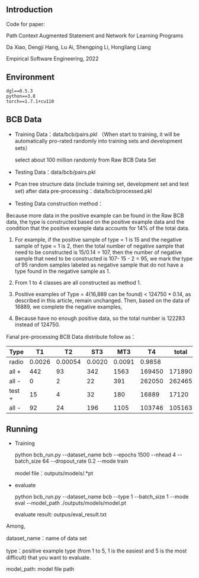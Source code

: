 ## Introduction

Code for paper:

Path Context Augmented Statement and Network for Learning Programs

Da Xiao, Dengji Hang, Lu Ai, Shengping Li, Hongliang Liang

Empirical Software Engineering, 2022


## Environment

    dgl==0.5.3  
    python==3.8  
    torch==1.7.1+cu110  

## BCB Data

- Training Data：data/bcb/pairs.pkl （When start to training, it will be automatically pro-rated randomly into training sets and development sets）

    select about 100 million randomly from Raw BCB Data Set

- Testing Data：data/bcb/pairs.pkl 

- Pcan tree structure data (include training set, development set and test set) after data pre-processing：data/bcb/processed.pkl

- Testing Data construction method： 

Because more data in the positive example can be found in the Raw BCB data, the type is constructed based on the positive example data and the condition that the positive example data accounts for 14% of the total data. 

1. For example, if the positive sample of type = 1 is 15 and the negative sample of type = 1 is 2, then the total number of negative sample that need to be constructed is 15/0.14 = 107, then the number of negative sample that need to be constructed is 107- 15 - 2 = 95, we mark the type of 95 random samples labeled as negative sample that do not have a type found in the negative sample as 1. 

2. From 1 to 4 classes are all constructed as method 1.

3. Positive examples of Type = 4(16,889 can be found) < 124750 * 0.14, as described in this article, remain unchanged. Then, based on the data of 16889, we complete the negative examples,

4. Because have no enough positive data, so the total number is 122283 instead of 124750.

Fanal pre-processing BCB Data distribute follow as：

| Type |  T1   |  T2   | ST3 | MT3| T4 | total 
|  ----  | ----  | ---- | ---- | ---- | ----|----
|radio|  0.0026 | 0.00054  | 0.0020 | 0.0091 | 0.9858
|  all + | 442 | 93 | 342 | 1563 |169450 | 171890 
|  all - | 0 | 2 | 22 | 391 |262050 | 262465 
|  test + | 15 | 4 | 32 | 180 |16889 | 17120 
|  all - | 92 | 24 | 196 |1105 | 103746 | 105163


## Running

- Training

    python bcb_run.py --dataset_name bcb --epochs 1500 --nhead 4 --batch_size 64 --dropout_rate 0.2  --mode train

    model file：outputs/models/.*pt

- evaluate

    python bcb_run.py --dataset_name bcb --type 1 --batch_size 1 --mode eval --model_path ./outputs/models/model.pt


    evaluate result: outpus/eval_result.txt


Among,

dataset_name：name of data set

type：positive example type (from 1 to 5,  1 is the easiest and 5 is the most difficult) that you want to evaluate.

model_path: model file path







